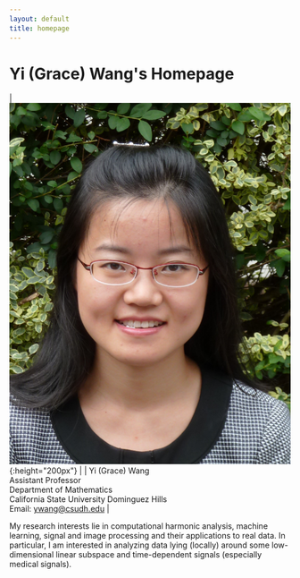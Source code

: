 ```yaml
---
layout: default
title: homepage
---
```

# Yi (Grace) Wang's Homepage

|![bio](bioYWang.png){:height="200px"} |      |  Yi (Grace) Wang<br>Assistant Professor<br>Department of Mathematics<br>California State University Dominguez Hills<br>Email: ywang@csudh.edu |

My research interests lie in computational harmonic analysis, machine learning,
signal and image processing and their applications to real data. 
In particular, I am interested in analyzing data lying (locally) around some low-dimensional
linear subspace and time-dependent signals (especially medical signals).
